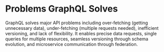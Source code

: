 # Problems GraphQL Solves

GraphQL solves major API problems including over-fetching (getting unnecessary data), under-fetching (multiple requests needed), inefficient versioning, and lack of flexibility. It enables precise data requests, single queries for multiple resources, seamless versioning through schema evolution, and microservice communication through federation.
